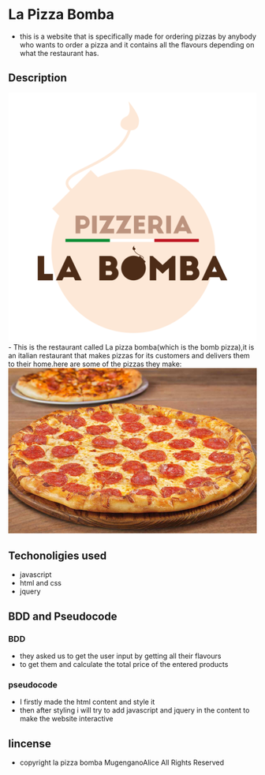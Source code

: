 # La Pizza Bomba
- this is a website that is specifically made for ordering pizzas by anybody who wants to order a pizza and it contains all the flavours depending on what the restaurant has.


## Description
<img src="images/bomba.png">
- This is the restaurant called La pizza bomba(which is the bomb pizza),it is an italian restaurant that makes pizzas for its customers and delivers them to their home.here are some of the pizzas they make:
<img src="images/pepperoni-pizza.jpg">


## Techonoligies used

- javascript
- html and css
- jquery

## BDD and Pseudocode

### BDD

- they asked us to get the user input by getting all their flavours
- to get them and calculate the total price of the entered products

### pseudocode

- I firstly made the html content and style it
- then after styling i will try to add javascript and jquery in the content to make the website interactive


## lincense

- copyright la pizza bomba MugenganoAlice All Rights Reserved